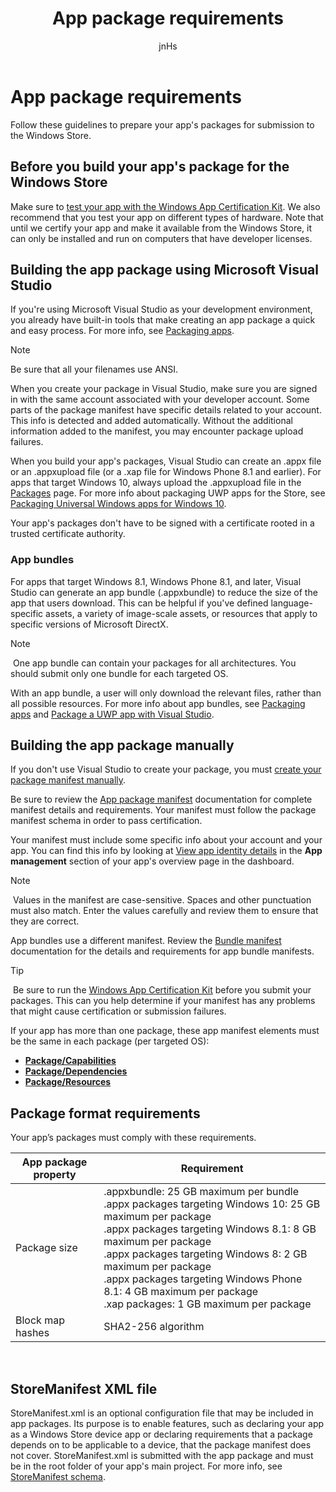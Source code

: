 ﻿---
author: jnHs
Description: Follow these guidelines to prepare your app's packages for submission to the Windows Store.
title: App package requirements
ms.assetid: 651B82BA-9D0C-45AC-8997-88CD93DC903C
ms.author: wdg-dev-content
ms.date: 06/19/2017
ms.topic: article
ms.prod: windows
ms.technology: uwp
keywords: windows 10, uwp
---

# App package requirements

Follow these guidelines to prepare your app's packages for submission to the Windows Store.

## Before you build your app's package for the Windows Store

Make sure to [test your app with the Windows App Certification Kit](../debug-test-perf/windows-app-certification-kit.md). We also recommend that you test your app on different types of hardware. Note that until we certify your app and make it available from the Windows Store, it can only be installed and run on computers that have developer licenses.

## Building the app package using Microsoft Visual Studio

If you're using Microsoft Visual Studio as your development environment, you already have built-in tools that make creating an app package a quick and easy process. For more info, see [Packaging apps](../packaging/index.md).

> [!NOTE]
> Be sure that all your filenames use ANSI. 

When you create your package in Visual Studio, make sure you are signed in with the same account associated with your developer account. Some parts of the package manifest have specific details related to your account. This info is detected and added automatically. Without the additional information added to the manifest, you may encounter package upload failures. 

When you build your app's packages, Visual Studio can create an .appx file or an .appxupload file (or a .xap file for Windows Phone 8.1 and earlier). For apps that target Windows 10, always upload the .appxupload file in the [Packages](upload-app-packages.md) page. For more info about packaging UWP apps for the Store, see [Packaging Universal Windows apps for Windows 10](http://go.microsoft.com/fwlink/p/?LinkId=620193 ).

Your app's packages don't have to be signed with a certificate rooted in a trusted certificate authority.


### App bundles

For apps that target Windows 8.1, Windows Phone 8.1, and later, Visual Studio can generate an app bundle (.appxbundle) to reduce the size of the app that users download. This can be helpful if you've defined language-specific assets, a variety of image-scale assets, or resources that apply to specific versions of Microsoft DirectX.

> [!NOTE]
> One app bundle can contain your packages for all architectures. You should submit only one bundle for each targeted OS.

With an app bundle, a user will only download the relevant files, rather than all possible resources. For more info about app bundles, see [Packaging apps](../packaging/index.md) and [Package a UWP app with Visual Studio](../packaging/packaging-uwp-apps.md).


## Building the app package manually

If you don't use Visual Studio to create your package, you must [create your package manifest manually](https://msdn.microsoft.com/library/windows/apps/br211476).

Be sure to review the [App package manifest](https://msdn.microsoft.com/library/windows/apps/br211474) documentation for complete manifest details and requirements. Your manifest must follow the package manifest schema in order to pass certification.

Your manifest must include some specific info about your account and your app. You can find this info by looking at [View app identity details](view-app-identity-details.md) in the **App management** section of your app's overview page in the dashboard.

> [!NOTE]
> Values in the manifest are case-sensitive. Spaces and other punctuation must also match. Enter the values carefully and review them to ensure that they are correct.


App bundles use a different manifest. Review the [Bundle manifest](https://docs.microsoft.com/uwp/schemas/bundlemanifestschema/bundle-manifest) documentation for the details and requirements for app bundle manifests.

> [!TIP]
> Be sure to run the [Windows App Certification Kit](../debug-test-perf/windows-app-certification-kit.md) before you submit your packages. This can you help determine if your manifest has any problems that might cause certification or submission failures.

If your app has more than one package, these app manifest elements must be the same in each package (per targeted OS):

-   [**Package/Capabilities**](https://msdn.microsoft.com/library/windows/apps/br211422)
-   [**Package/Dependencies**](https://msdn.microsoft.com/library/windows/apps/br211428)
-   [**Package/Resources**](https://msdn.microsoft.com/library/windows/apps/br211462)


## Package format requirements

Your app’s packages must comply with these requirements.

| App package property | Requirement                                                          |
|----------------------|----------------------------------------------------------------------|
| Package size         | .appxbundle: 25 GB maximum per bundle <br>.appx packages targeting Windows 10: 25 GB maximum per package<br>.appx packages targeting Windows 8.1: 8 GB maximum per package <br> .appx packages targeting Windows 8: 2 GB maximum per package <br> .appx packages targeting Windows Phone 8.1: 4 GB maximum per package <br> .xap packages: 1 GB maximum per package                                                                           |
| Block map hashes     | SHA2-256 algorithm                                                   |
 

## StoreManifest XML file

StoreManifest.xml is an optional configuration file that may be included in app packages. Its purpose is to enable features, such as declaring your app as a Windows Store device app or declaring requirements that a package depends on to be applicable to a device, that the package manifest does not cover. StoreManifest.xml is submitted with the app package and must be in the root folder of your app's main project. For more info, see [StoreManifest schema](https://docs.microsoft.com/uwp/schemas/storemanifest/store-manifest-schema-portal).

 

 




